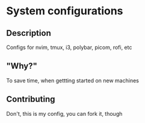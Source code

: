 # System configurations

##  Description

Configs for nvim, tmux, i3, polybar, picom, rofi, etc

##  "Why?"

To save time, when gettting started on new machines

## Contributing

Don't, this is my config, you can fork it, though
